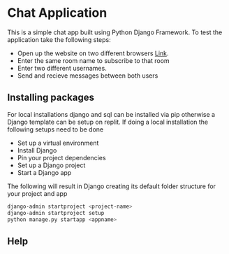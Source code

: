 # Chat Application

This is a simple chat app built using Python Django Framework. To test the application take the following steps:
* Open up the website on two different browsers [Link](https://replit.com/@Julius777/ChatApp).
* Enter the same room name to subscribe to that room
* Enter two different usernames.
* Send and recieve messages between both users

## Installing packages
For local installations django and sql can be installed via pip otherwise a Django template can be setup on replit.
If doing a local installation the following setups need to be done
* Set up a virtual environment
* Install Django
* Pin your project dependencies
* Set up a Django project
* Start a Django app

The following will result in Django creating its default folder structure for your project and app
```bash
django-admin startproject <project-name>
django-admin startproject setup
python manage.py startapp <appname>
```

## Help
